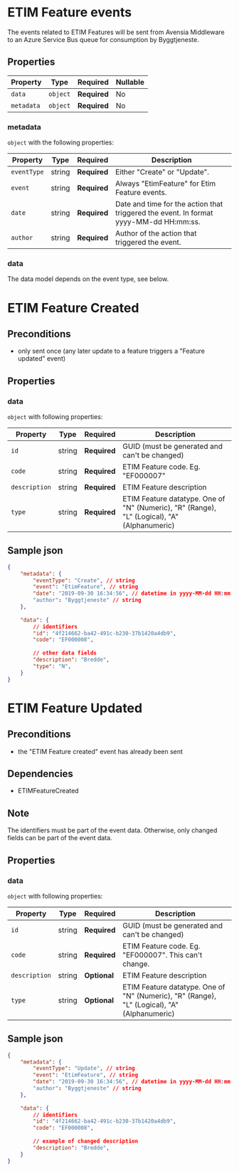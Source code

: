 # ETIM Feature events

The events related to ETIM Features will be sent from Avensia Middleware to an Azure Service Bus queue for consumption by Byggtjeneste.

## Properties

| Property              | Type     | Required     | Nullable |
| --------------------- | -------- | ------------ | -------- |
| `data`                | `object` | **Required** | No       |
| `metadata`            | `object` | **Required** | No       |

### metadata

`object` with the following properties:

| Property          | Type    | Required     | Description |
| ------------------| ------- | ------------ | ------- |
| `eventType`       | string  | **Required** | Either "Create" or "Update".
| `event`           | string  | **Required** | Always "EtimFeature" for Etim Feature events.
| `date`            | string  | **Required** | Date and time for the action that triggered the event. In format yyyy-MM-dd HH:mm:ss.
| `author`          | string  | **Required** | Author of the action that triggered the event.

### data
The data model depends on the event type, see below.

# ETIM Feature Created 

## Preconditions
- only sent once (any later update to a feature triggers a "Feature updated" event)


## Properties
### data

`object` with following properties:


| Property                 | Type    | Required     | Description |
| ------------------------ | ------- | ------------ | -------     |
| `id`                     | string  | **Required** | GUID (must be generated and can't be changed)                |
| `code`                   | string  | **Required** | ETIM Feature code. Eg. "EF000007" 
| `description`            | string  | **Required** | ETIM Feature description 
| `type`            	   | string  | **Required** | ETIM Feature datatype. One of "N" (Numeric), "R" (Range), "L" (Logical), "A" (Alphanumeric)       |


## Sample json
```json
{
	"metadata": {
		"eventType": "Create", // string
		"event": "EtimFeature", // string
		"date": "2019-09-30 16:34:56", // datetime in yyyy-MM-dd HH:mm:ss
		"author": "Byggtjeneste" // string
	},
	
	"data": {
		// identifiers
		"id": "4f214662-ba42-491c-b230-37b1420a4db9", 
		"code": "EF000008",
		
		// other data fields
		"description": "Bredde",
		"type": "N",
	}
}

```


# ETIM Feature Updated 

## Preconditions
- the "ETIM Feature created" event has already been sent

## Dependencies
- ETIMFeatureCreated

## Note	
The identifiers must be part of the event data.	Otherwise, only changed fields can be part of the event data. 

## Properties
### data

`object` with following properties:



| Property                 | Type    | Required     | Description |
| ------------------------ | ------- | ------------ | -------     |
| `id`                     | string  | **Required** | GUID (must be generated and can't be changed)                |
| `code`                   | string  | **Required** | ETIM Feature code. Eg. "EF000007". This can't change.  
| `description`            | string  | **Optional** | ETIM Feature description 
| `type`            	   | string  | **Optional** | ETIM Feature datatype. One of "N" (Numeric), "R" (Range), "L" (Logical), "A" (Alphanumeric)       |



## Sample json
```json
{
	"metadata": {
		"eventType": "Update", // string
		"event": "EtimFeature", // string
		"date": "2019-09-30 16:34:56", // datetime in yyyy-MM-dd HH:mm:ss
		"author": "Byggtjeneste" // string
	},
	
	"data": {
		// identifiers
		"id": "4f214662-ba42-491c-b230-37b1420a4db9", 
		"code": "EF000008",
		
		// example of changed description
		"description": "Bredde",
	}
}
```
